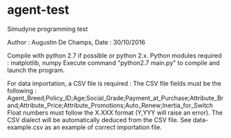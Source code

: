 # agent-test
Simudyne programming test

Author : Augustin De Champs, Date : 30/10/2016

Compile with python 2.7 if possible or python 2.x.
Python modules required : matplotlib, numpy
Execute command "python2.7 main.py" to compile and launch the program.

For data importation, a CSV file is required :
The CSV file fields must be the following :
Agent_Breed;Policy_ID;Age;Social_Grade;Payment_at_Purchase;Attribute_Brand;Attribute_Price;Attribute_Promotions;Auto_Renew;Inertia_for_Switch
Float numbers must follow the X.XXX format (Y,YYY will raise an error).
The CSV dialect will be automatically deduced from the CSV file.
See data-example.csv as an example of correct importation file. 
